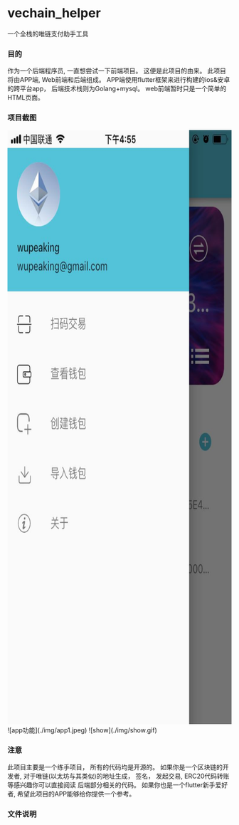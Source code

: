 # vechain_helper
一个全栈的唯链支付助手工具

### 目的

作为一个后端程序员, 一直想尝试一下前端项目。 这便是此项目的由来。 此项目将由APP端, Web前端和后端组成。 
APP端使用flutter框架来进行构建的ios&安卓的跨平台app，
后端技术栈则为Golang+mysql。 
web前端暂时只是一个简单的HTML页面。

### 项目截图
<img src="./img/app2.jpeg" width=750 height=1334 />
![app功能](./img/app1.jpeg)
![show](./img/show.gif)

### 注意
此项目主要是一个练手项目， 所有的代码均是开源的。 
如果你是一个区块链的开发者, 对于唯链(以太坊与其类似)的地址生成， 签名， 发起交易, ERC20代码转账等感兴趣你可以直接阅读
后端部分相关的代码。
如果你也是一个flutter新手爱好者, 希望此项目的APP能够给你提供一个参考。

### 文件说明